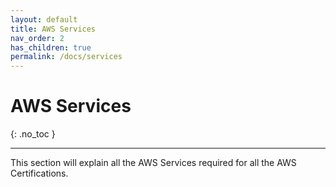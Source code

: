 ```yaml
---
layout: default
title: AWS Services
nav_order: 2
has_children: true
permalink: /docs/services
---
```


# AWS Services
{: .no_toc }

---

This section will explain all the AWS Services required for all the AWS Certifications.